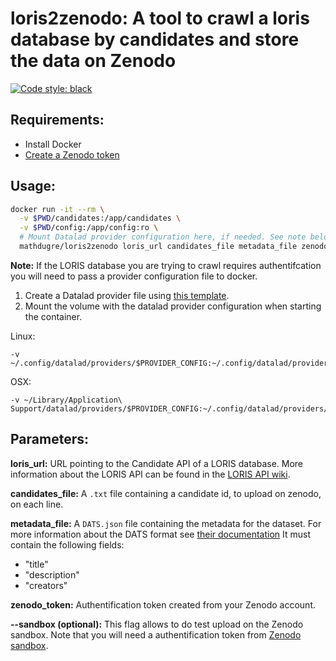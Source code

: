 # loris2zenodo: A tool to crawl a loris database by candidates and store the data on Zenodo

[![Code style: black](https://img.shields.io/badge/code%20style-black-000000.svg)](https://github.com/psf/black)

## Requirements:
- Install Docker
- [Create a Zenodo token](https://www.zenodo.org/account/settings/applications/tokens/new/)

## Usage:
```bash
docker run -it --rm \
  -v $PWD/candidates:/app/candidates \
  -v $PWD/config:/app/config:ro \
  # Mount Datalad provider configuration here, if needed. See note below.
  mathdugre/loris2zenodo loris_url candidates_file metadata_file zenodo_token [--sandbox]
```
**Note:** If the LORIS database you are trying to crawl requires authentifcation
you will need to pass a provider configuration file to docker.

1. Create a Datalad provider file using [this template](template.cfg).
2. Mount the volume with the datalad provider configuration when starting the container.
  
  Linux:
  ```
  -v ~/.config/datalad/providers/$PROVIDER_CONFIG:~/.config/datalad/providers/$PROVIDER_CONFIG:ro
  ```
  
  OSX:
  ```
  -v ~/Library/Application\ Support/datalad/providers/$PROVIDER_CONFIG:~/.config/datalad/providers/$PROVIDER_CONFIG:ro
  ```
  
## Parameters:

**loris_url:** URL pointing to the Candidate API of a LORIS database. More information about the LORIS API can be found in the [LORIS API wiki](https://github.com/aces/Loris/blob/master/docs/API/LorisRESTAPI.md).

**candidates_file:** A `.txt` file containing a candidate id, to upload on zenodo, on each line. 

**metadata_file:** A `DATS.json` file containing the metadata for the dataset.
For more information about the DATS format see [their documentation](https://datatagsuite.github.io/docs/html/)
It must contain the following fields:
- "title"
- "description"
- "creators"

**zenodo_token:** Authentification token created from your Zenodo account.

**--sandbox (optional):** This flag allows to do test upload on the Zenodo sandbox. Note that you will need a authentification token from [Zenodo sandbox](https://sandbox.zenodo.org/account/settings/applications/tokens/new/).
